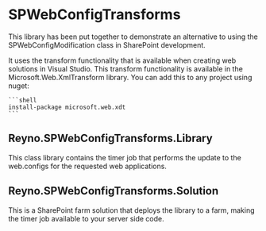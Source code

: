 # SPWebConfigTransforms

This library has been put together to demonstrate an alternative to using
the SPWebConfigModification class in SharePoint development.

It uses the transform functionality that is available when creating web solutions in
Visual Studio.  This transform functionality is available in the Microsoft.Web.XmlTransform
library.  You can add this to any project using nuget:

    ```shell
    install-package microsoft.web.xdt
    ```

## Reyno.SPWebConfigTransforms.Library

This class library contains the timer job that performs the update to the web.configs
for the requested web applications.

## Reyno.SPWebConfigTransforms.Solution

This is a SharePoint farm solution that deploys the library to a farm, making the timer
job available to your server side code.


